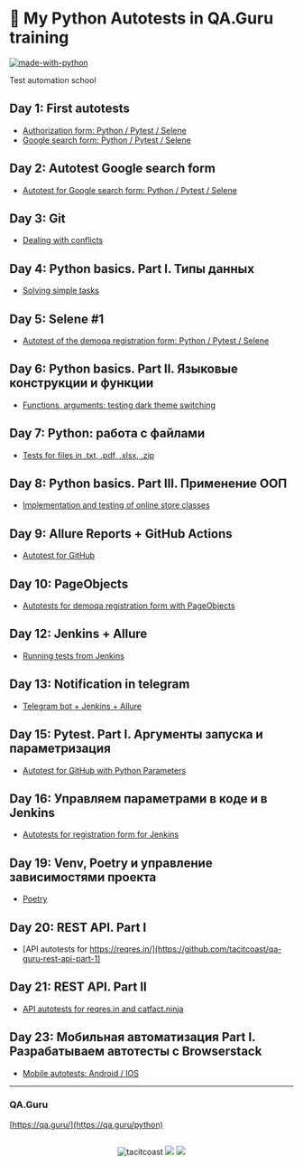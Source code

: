 # 🐼 My Python Autotests in QA.Guru training

[![made-with-python](https://img.shields.io/badge/Made%20with-Python-1f425f.svg)](https://www.python.org/)

Test automation school

## Day 1: First autotests
- [Authorization form: Python / Pytest / Selene](https://github.com/tacitcoast/QA.Guru/tree/main/Authorization_form_trial_session)
- [Google search form: Python / Pytest / Selene](https://github.com/tacitcoast/QA.Guru/tree/main/Google_search_form_trial_session)

## Day 2: Autotest Google search form
- [Autotest for Google search form: Python / Pytest / Selene](https://github.com/tacitcoast/QA-Guru/tree/main/Autotest-Google-search_day_1)

## Day 3: Git
- [Dealing with conflicts](https://github.com/tacitcoast/qa_guru_python_git_hm)

## Day 4: Python basics. Part I. Типы данных
- [Solving simple tasks](https://github.com/tacitcoast/QA-Guru/tree/main/Python_part_1)

## Day 5: Selene #1
- [Autotest of the demoqa registration form: Python / Pytest / Selene](https://github.com/tacitcoast/QA-Guru/tree/main/Autotest_registrations_demoqa)

## Day 6: Python basics. Part II. Языковые конструкции и функции
- [Functions, arguments: testing dark theme switching](https://github.com/tacitcoast/QA-Guru/tree/main/Python_part_2)

## Day 7: Python: работа с файлами
- [Tests for files in .txt, .pdf, .xlsx, .zip](https://github.com/tacitcoast/QA-Guru/tree/main/Python_part_3_files)

## Day 8: Python basics. Part III. Применение ООП
- [Implementation and testing of online store classes](https://github.com/tacitcoast/QA-Guru/tree/main/Python_part_3)

## Day 9: Allure Reports + GitHub Actions
- [Autotest for GitHub](https://github.com/tacitcoast/qaguru_python_hm_9)

## Day 10: PageObjects
- [Autotests for demoqa registration form with PageObjects](https://github.com/tacitcoast/demoqa-registrations-tests)

## Day 12: Jenkins + Allure
- [Running tests from Jenkins](https://github.com/tacitcoast/demoqa-registrations-tests/tree/high-level-step-objects)

## Day 13: Notification in telegram
- [Telegram bot + Jenkins + Allure](https://github.com/tacitcoast/demoqa-registrations-tests/tree/notifications)

## Day 15: Pytest. Part I. Аргументы запуска и параметризация
- [Autotest for GitHub with Python Parameters](https://github.com/tacitcoast/python_parameters)

## Day 16: Управляем параметрами в коде и в Jenkins
- [Autotests for registration form for Jenkins](https://github.com/tacitcoast/demoqa-registrations-tests/tree/jenkins-parameters)

## Day 19: Venv, Poetry и управление зависимостями проекта
- [Poetry](https://github.com/tacitcoast/qa-guru-python-poetry)

## Day 20: REST API. Part I
- [API autotests for https://reqres.in/](https://github.com/tacitcoast/qa-guru-rest-api-part-1)

## Day 21: REST API. Part II
- [API autotests for reqres.in and catfact.ninja](https://github.com/tacitcoast/qa-guru-rest-api-part-2)

## Day 23: Мобильная автоматизация Part I. Разрабатываем автотесты с Browserstack
- [Mobile autotests: Android / IOS](https://github.com/tacitcoast/qa-guru-mobile-autotest-part-1)

---
### QA.Guru
[https://qa.guru/](https://qa.guru/python)

##
<p align="center">
  <img src="https://komarev.com/ghpvc/?username=tacitcoast" alt="tacitcoast" />
    <a href="https://github.com/tacitcoast/"><img src="https://img.shields.io/github/followers/tacitcoast?style=flat-square?color=%234CC61E&label=GitHub%20Followers%20"/></a>
  <a href="https://github.com/tacitcoast/"><img src="https://img.shields.io/github/last-commit/tacitcoast/tacitcoast?style=flat-square?color=red&label=Last%20Updated%20"/></a>
</p>
